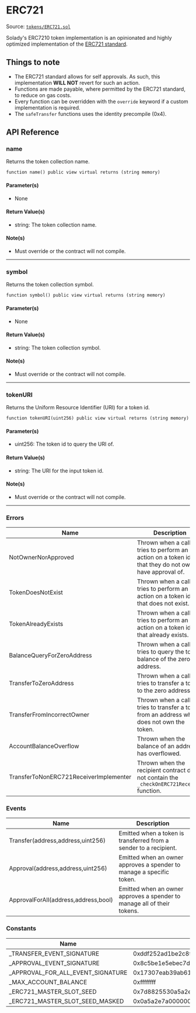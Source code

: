 # ERC721

Source: [`tokens/ERC721.sol`](https://github.com/Vectorized/solady/blob/main/src/tokens/ERC721.sol)

Solady's ERC7210 token implementation is an opinionated and highly optimized implementation of the [ERC721 standard](https://eips.ethereum.org/EIPS/eip-721).

## Things to note

- The ERC721 standard allows for self approvals. As such, this implementation **WILL NOT** revert for such an action.
- Functions are made payable, where permitted by the ERC721 standard, to reduce on gas costs.
- Every function can be overridden with the `override` keyword if a custom implementation is required.
- The `safeTransfer` functions uses the identity precompile (0x4).

## API Reference

### name

Returns the token collection name.

```solidity
function name() public view virtual returns (string memory)
```

#### Parameter(s)

- None

#### Return Value(s)

- string: The token collection name.

#### Note(s)

- Must override or the contract will not compile.

---

### symbol

Returns the token collection symbol.

```solidity
function symbol() public view virtual returns (string memory)
```

#### Parameter(s)

- None

#### Return Value(s)

- string: The token collection symbol.

#### Note(s)

- Must override or the contract will not compile.

---

### tokenURI

Returns the Uniform Resource Identifier (URI) for a token id.

```solidity
function tokenURI(uint256) public view virtual returns (string memory)
```

#### Parameter(s)

- uint256: The token id to query the URI of.

#### Return Value(s)

- string: The URI for the input token id.

#### Note(s)

- Must override or the contract will not compile.

---

### Errors

| Name                                   | Description                                                                                             | Selector     |
| -------------------------------------- | ------------------------------------------------------------------------------------------------------- | ------------ |
| NotOwnerNorApproved                    | Thrown when a caller tries to perform an action on a token id that they do not own or have approval of. | `0xe5cfe957` |
| TokenDoesNotExist                      | Thrown when a caller tries to perform an action on a token id that does not exist.                      | `0xf9067066` |
| TokenAlreadyExists                     | Thrown when a caller tries to perform an action on a token id that already exists.                      | `0x8301ab38` |
| BalanceQueryForZeroAddress             | Thrown when a caller tries to query the token balance of the zero address.                              | `0xf4d678b8` |
| TransferToZeroAddress                  | Thrown when a caller tries to transfer a token to the zero address.                                     | `0xddafbaef` |
| TransferFromIncorrectOwner             | Thrown when a caller tries to transfer a token from an address who does not own the token.              | `0x1a15a3cc` |
| AccountBalanceOverflow                 | Thrown when the balance of an address has overflowed.                                                   | `0x1a15a3cc` |
| TransferToNonERC721ReceiverImplementer | Thrown when the recipient contract does not contain the `_checkOnERC721Received` function.              | `0x1a15a3cc` |

### Events

| Name                                 | Description                                                             |
| ------------------------------------ | ----------------------------------------------------------------------- |
| Transfer(address,address,uint256)    | Emitted when a token is transferred from a sender to a recipient.       |
| Approval(address,address,uint256)    | Emitted when an owner approves a spender to manage a specific token.    |
| ApprovalForAll(address,address,bool) | Emitted when an owner approves a spender to manage all of their tokens. |

### Constants

| Name                               | Value                                                              |
| ---------------------------------- | ------------------------------------------------------------------ |
| \_TRANSFER_EVENT_SIGNATURE         | 0xddf252ad1be2c89b69c2b068fc378daa952ba7f163c4a11628f55a4df523b3ef |
| \_APPROVAL_EVENT_SIGNATURE         | 0x8c5be1e5ebec7d5bd14f71427d1e84f3dd0314c0f7b2291e5b200ac8c7c3b925 |
| \_APPROVAL_FOR_ALL_EVENT_SIGNATURE | 0x17307eab39ab6107e8899845ad3d59bd9653f200f220920489ca2b5937696c31 |
| \_MAX_ACCOUNT_BALANCE              | 0xffffffff                                                         |
| \_ERC721_MASTER_SLOT_SEED          | 0x7d8825530a5a2e7a000000000000000000000000000000000000000000000000 |
| \_ERC721_MASTER_SLOT_SEED_MASKED   | 0x0a5a2e7a00000000                                                 |

